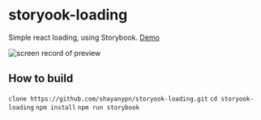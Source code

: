 # storyook-loading

Simple react loading, using Storybook.
[Demo](https://shayanypn.github.io/storyook-loading)

![screen record of preview](https://github.com/shayanypn/storyook-loading/blob/master/storyook-loading.gif)

## How to build
`clone https://github.com/shayanypn/storyook-loading.git`
`cd storyook-loading`
`npm install`
`npm run storybook`


